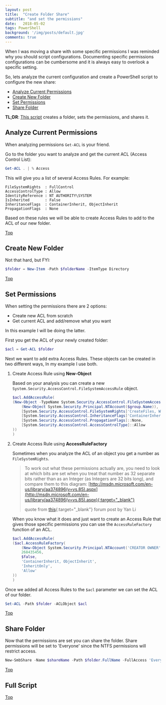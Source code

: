 ```yaml
---
layout: post
title:  "Create Folder Share"
subtitle: "and set the permissions"
date:   2018-05-02
tags: PowerShell
background: '/img/posts/default.jpg'
comments: true
---
```

<a id="top"></a>

[Top]: #top

When I was moving a share with some specific permissions I was reminded why you should script configurations. Documenting specific permissions configurations can be cumbersome and it is always easy to overlook a specific setting.

So, lets analyze the current configuration and create a PowerShell script to configure the new share:

- [Analyze Current Permissions](#analyze-current-permissions)
- [Create New Folder](#create-new-folder)
- [Set Permissions](#set-permissions)
- [Share Folder](#share-folder)

**TL;DR**: [This script](#full-script) creates a folder, sets the permissions, and shares it.

## Analyze Current Permissions

When analyzing permissions `Get-ACL` is your friend.

Go to the folder you want to analyze and get the current ACL (Access Control List):

```powershell
Get-ACL . | % Access
```

This will give you a list of several Access Rules. For example:

```
FileSystemRights  : FullControl
AccessControlType : Allow
IdentityReference : NT AUTHORITY\SYSTEM
IsInherited       : False
InheritanceFlags  : ContainerInherit, ObjectInherit
PropagationFlags  : None
```

Based on these rules we will be able to create Access Rules to add to the ACL of our new folder.

[Top]

## Create New Folder

Not that hard, but FYI:

```powershell
$folder = New-Item -Path $folderName -ItemType Directory
```

[Top]

## Set Permissions

When setting the permissions there are 2 options:

- Create new ACL from scratch
- Get current ACL and add/remove what you want

In this example I will be doing the latter.

First you get the ACL of your newly created folder:

```powershell
$acl = Get-ACL $folder
```

Next we want to add extra Access Rules. These objects can be created in two different ways, In my example I use both.

1. Create Access Rule using **New-Object**

    Based on your analysis you can create a new `System.Security.AccessControl.FileSystemAccessRule` object.

    ```powershell
    $acl.AddAccessRule(
    (New-Object -TypeName System.Security.AccessControl.FileSystemAccessRule -ArgumentList @(
        (New-Object System.Security.Principal.NTAccount($group.Name)),
        [System.Security.AccessControl.FileSystemRights]'CreateFiles, WriteExtendedAttributes, WriteAttributes, ReadAndExecute, Synchronize',
        [System.Security.AccessControl.InheritanceFlags]'ContainerInherit, ObjectInherit',
        [System.Security.AccessControl.PropagationFlags]::None,
        [System.Security.AccessControl.AccessControlType]::Allow
    ))
    )
    ```

2. Create Access Rule using **AccessRuleFactory**

    Sometimes when you analyze the ACL of an object you get a number as `FileSystemRights`.

    > To work out what these permissions actually are, you need to look at  which bits are set when you treat that number as 32 separate bits  rather than as an Integer (as Integers are 32 bits long), and compare  them to this diagram:   [http://msdn.microsoft.com/en-us/library/aa374896(v=vs.85).aspx](http://msdn.microsoft.com/en-us/library/aa374896(v=vs.85).aspx){:target="_blank"}
    > 
    > quote from [this](https://social.technet.microsoft.com/Forums/en-US/cb822c55-9f96-48e6-9c60-ca64ed13ef94/what-is-the-diference-between-acl-access-rule-268435456-and-fullcontrol?forum=winserverpowershell){:target="_blank"} forum post by Yan Li

    When you know what it does and just want to create an Access Rule that gives those specific permissions you can use the `AccessRuleFactory` function of an ACL.

    ```powershell
    $acl.AddAccessRule(
    ($acl.AccessRuleFactory(
        (New-Object System.Security.Principal.NTAccount('CREATOR OWNER')),
        268435456,
        $false,
        'ContainerInherit, ObjectInherit',
        'InheritOnly',
        'Allow'
    ))
    )
    ```

Once we added all Access Rules to the `$acl` parameter we can set the ACL of our folder.

```powershell
Set-ACL -Path $folder -ACLObject $acl
```

[Top]

## Share Folder

Now that the permissions are set you can share the folder. Share permissions will be set to 'Everyone' since the NTFS permissions will restrict access.

```powershell
New-SmbShare -Name $shareName -Path $folder.FullName -FullAccess 'Everyone'
```

[Top]

## Full Script

<script src="https://gist.github.com/TomasDeceuninck/003d4ddb124e8fc89212d78c4a44e5f7.js"></script>

[Top]
